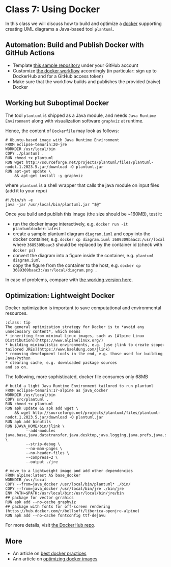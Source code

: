 # Class 7: Using Docker

In this class we will discuss how to build and optimize a [docker](https://www.docker.com/) supporting creating UML diagrams a Java-based tool `plantuml`.


## Automation: Build and Publish Docker with GitHub Actions

* Template [this sample repository](https://github.com/maciejskorski/docker-build-push) under your GitHub account
* Customize [the docker workflow](https://github.com/maciejskorski/docker-build-push/blob/main/.github/workflows/docker-image.yaml) accordingly (in particular: sign up to DockerHub and for a GitHub access token)
* Make sure that the workflow builds and publishes the provided (naive) Docker

## Working but Suboptimal Docker

The tool `plantuml` is shipped as a Java module, and needs `Java Runtime Environment` along with visualization software `graphviz` at runtime.

Hence, the content of `Dockerfile` may look as follows:
```docker
# Ubuntu-based image with Java Runtime Environment
FROM eclipse-temurin:20-jre
WORKDIR /usr/local/bin
COPY ./plantuml .
RUN chmod +x plantuml
RUN wget http://sourceforge.net/projects/plantuml/files/plantuml-nodot.1.2023.5.jar/download -O plantuml.jar
RUN apt-get update \
    && apt-get install -y graphviz
```
where `plantuml` is a shell wrapper that calls the java module on input files (add it to your repo)
```shell
#!/bin/sh -e
java -jar /usr/local/bin/plantuml.jar "$@"
```

Once you build and publish this image (the size should be ~160MB), test it:
* run the docker image interactively, e.g. `docker run -it plantumldocker:latest`
* create a sample plantuml diagram `diagram.iuml` and copy into the docker container, e.g. `docker cp diagram.iuml 3689309baac3:/usr/local` where `3689309baac3` should be replaced by the container id (check with `docker ps`)
* convert the diagram into a figure inside the container, e.g. `plantuml diagram.iuml`
* copy the figure from the container to the host, e.g. `docker cp 3689309baac3:/usr/local/diagram.png .`

In case of problems, compare with [the working version here](https://github.com/maciejskorski/plantuml-docker).

## Optimization: Lightweight Docker

Docker optimization is important to save computational and environmental resources.
```{admonition} Docker optimization techniques
:class: tip
The general optimization strategy for Docker is to *avoid any unnecessary content*, which means
* inheriting from minimal Linux images, such as [Alpine Linux Distribution](https://www.alpinelinux.org/)
* building minimalistic environments, e.g. [use jlink to create scope-tailored JREs](https://www.baeldung.com/jlink)
* removing development tools in the end, e.g. those used for building Java/Python
* clearing cache, e.g. downloaded package sources
and so on. 
```

The following, more sophisticated, docker file consumes only 68MB
```docker
# build a light Java Runtime Environment tailored to run plantuml
FROM eclipse-temurin:17-alpine as java_docker
WORKDIR /usr/local/bin
COPY src/plantuml .
RUN chmod +x plantuml
RUN apk update && apk add wget \
    && wget http://sourceforge.net/projects/plantuml/files/plantuml-nodot.1.2023.5.jar/download -O plantuml.jar
RUN apk add binutils
RUN $JAVA_HOME/bin/jlink \
         --add-modules java.base,java.datatransfer,java.desktop,java.logging,java.prefs,java.scripting,java.xml  \
         --strip-debug \
         --no-man-pages \
         --no-header-files \
         --compress=2 \
         --output ./jre

# move to a lightweight image and add other dependencies
FROM alpine:latest AS base_docker
WORKDIR /usr/local
COPY --from=java_docker /usr/local/bin/plantuml* ./bin/
COPY --from=java_docker /usr/local/bin/jre ./bin/jre
ENV PATH=$PATH:/usr/local/bin:/usr/local/bin/jre/bin
## package for vector grrahics
RUN apk add --no-cache graphviz
## package with fonts for off-screen rendering (https://hub.docker.com/r/bellsoft/liberica-openjre-alpine)
RUN apk add --no-cache fontconfig ttf-dejavu
```
For more details, visit [the DockerHub repo](https://hub.docker.com/r/maciejskorski/plantuml-docker/tags).



## More

* An article on [best docker practices](https://testdriven.io/blog/docker-best-practices/)
* Ann article on [optimizing docker images](https://linuxhint.com/optimizing-docker-images/)
